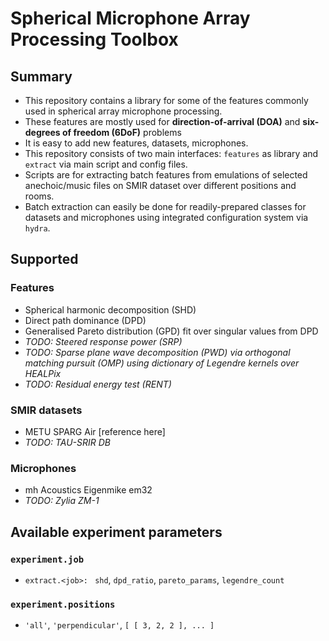 Spherical Microphone Array Processing Toolbox
=============================================

Summary
-------
* This repository contains a library for some of the features commonly used in spherical array microphone processing.
* These features are mostly used for **direction-of-arrival (DOA)** and **six-degrees of freedom (6DoF)** problems
* It is easy to add new features, datasets, microphones.
* This repository consists of two main interfaces: `features` as library and `extract` via main script and config files.
* Scripts are for extracting batch features from emulations of selected anechoic/music files on SMIR dataset over different positions and rooms.
* Batch extraction can easily be done for readily-prepared classes for datasets and microphones using integrated configuration system via `hydra`.


Supported
---------
### Features
- Spherical harmonic decomposition (SHD)
- Direct path dominance (DPD)
- Generalised Pareto distribution (GPD) fit over singular values from DPD
- *TODO: Steered response power (SRP)*
- *TODO: Sparse plane wave decomposition (PWD) via orthogonal matching pursuit (OMP) using dictionary of Legendre kernels over HEALPix*
- *TODO: Residual energy test (RENT)*

### SMIR datasets
- METU SPARG Air [reference here]
- *TODO: TAU-SRIR DB*

### Microphones
- mh Acoustics Eigenmike em32
- *TODO: Zylia ZM-1*


Available experiment parameters
-------------------------------
### `experiment.job`
* `extract.<job>: ` `shd`, `dpd_ratio`, `pareto_params`, `legendre_count`

### `experiment.positions`
* `'all'`, `'perpendicular'`, `[ [ 3, 2, 2 ], ... ]`
